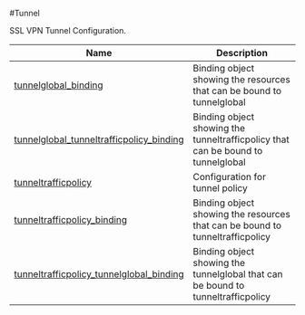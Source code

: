 #Tunnel

SSL VPN Tunnel Configuration.


<table><thead><tr><th>Name</th><th>Description</th></tr></thead><tbody><tr><td><a href="../../../configuration/tunnel/tunnelglobal_binding/tunnelglobal_binding">tunnelglobal_binding</a></td><td>Binding object showing the resources that can be bound to tunnelglobal</td><tr><tr><td><a href="../../../configuration/tunnel/tunnelglobal_tunneltrafficpolicy_binding/tunnelglobal_tunneltrafficpolicy_binding">tunnelglobal_tunneltrafficpolicy_binding</a></td><td>Binding object showing the tunneltrafficpolicy that can be bound to tunnelglobal</td><tr><tr><td><a href="../../../configuration/tunnel/tunneltrafficpolicy/tunneltrafficpolicy">tunneltrafficpolicy</a></td><td>Configuration for tunnel policy</td><tr><tr><td><a href="../../../configuration/tunnel/tunneltrafficpolicy_binding/tunneltrafficpolicy_binding">tunneltrafficpolicy_binding</a></td><td>Binding object showing the resources that can be bound to tunneltrafficpolicy</td><tr><tr><td><a href="../../../configuration/tunnel/tunneltrafficpolicy_tunnelglobal_binding/tunneltrafficpolicy_tunnelglobal_binding">tunneltrafficpolicy_tunnelglobal_binding</a></td><td>Binding object showing the tunnelglobal that can be bound to tunneltrafficpolicy</td><tr></tbody></table>
